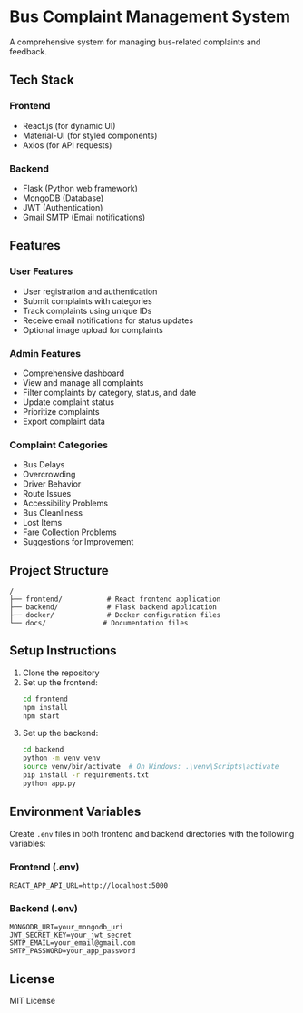 # Bus Complaint Management System

A comprehensive system for managing bus-related complaints and feedback.

## Tech Stack

### Frontend
- React.js (for dynamic UI)
- Material-UI (for styled components)
- Axios (for API requests)

### Backend
- Flask (Python web framework)
- MongoDB (Database)
- JWT (Authentication)
- Gmail SMTP (Email notifications)

## Features

### User Features
- User registration and authentication
- Submit complaints with categories
- Track complaints using unique IDs
- Receive email notifications for status updates
- Optional image upload for complaints

### Admin Features
- Comprehensive dashboard
- View and manage all complaints
- Filter complaints by category, status, and date
- Update complaint status
- Prioritize complaints
- Export complaint data

### Complaint Categories
- Bus Delays
- Overcrowding
- Driver Behavior
- Route Issues
- Accessibility Problems
- Bus Cleanliness
- Lost Items
- Fare Collection Problems
- Suggestions for Improvement

## Project Structure

```
/
├── frontend/           # React frontend application
├── backend/            # Flask backend application
├── docker/             # Docker configuration files
└── docs/              # Documentation files
```

## Setup Instructions

1. Clone the repository
2. Set up the frontend:
   ```bash
   cd frontend
   npm install
   npm start
   ```
3. Set up the backend:
   ```bash
   cd backend
   python -m venv venv
   source venv/bin/activate  # On Windows: .\venv\Scripts\activate
   pip install -r requirements.txt
   python app.py
   ```

## Environment Variables

Create `.env` files in both frontend and backend directories with the following variables:

### Frontend (.env)
```
REACT_APP_API_URL=http://localhost:5000
```

### Backend (.env)
```
MONGODB_URI=your_mongodb_uri
JWT_SECRET_KEY=your_jwt_secret
SMTP_EMAIL=your_email@gmail.com
SMTP_PASSWORD=your_app_password
```

## License

MIT License